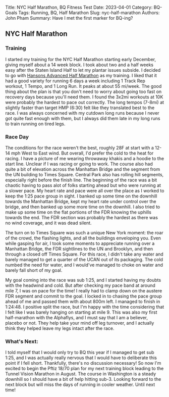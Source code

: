 Title: NYC Half Marathon, BQ Fitness Test
Date: 2023-04-01
Category: BQ-Goals
Tags: Running, BQ, Half Marathon
Slug: nyc-half-marathon
Authors: John Pham
Summary: Have I met the first marker for BQ-ing?

## NYC Half Marathon

### Training
I started my training for the NYC Half Marathon starting early December, giving myself about a 14 week block. I took about two and a half weeks easy after the Staten Island Half to let my plantar issues subside.
I decided to go with [Hansons Advanced Half Marathon]([https://defy.org/hacks/calendarhack/?d=2023-03-19&p=hansons_adv_half&s=1&u=mi]) as my training. I liked that it had a good variety for running 6 days a week including 1 Track Rep workout, 1 Tempo, and 1 Long Run. It peaks at about 55 mi/week. The good thing about the plan is that you don't need to worry
about going too fast on recovery days because you'll need them. I found the 3x2mi workouts at 10K were probably the hardest to pace out correctly. The long tempos (7-8mi) at slightly faster than target HMP (6:30) felt like they translated best to the race. I was always concerned with my cutdown long runs because I never got quite fast enough with them, but I always did them late in my long runs to train running on tired legs.

### Race Day
The conditions for the race weren't the best, roughly 28F at start with a 12-14 mph West to East wind. But overall, I'd prefer the cold to the heat for racing. I have a picture of me wearing throwaway khakis and a hoodie to the start line. Unclear if I was racing or going to work.
The course also had quite a bit of elevation across the Manhattan Bridge and the segment from the UN building to Times Square. Central Park also has rolling hill segments, especially right before the finish line.
The beginning of the race was a bit chaotic having to pass alot of folks starting ahead but who were running at a slower pace. My heart rate and pace were all over the place as I worked to keep the 1:25 pace group in sight. I banked up some time on the downhill towards the Manhattan Bridge, kept my heart rate under control over the bridge, and then banked up some more time on the downhill.
I also tried to make up some time on the flat portions of the FDR knowing the uphills towards the end. The FDR section was probably the hardest
as there was no wind coverage, and it was dead silent.

The turn on to Times Square was such a unique New York moment: the roar of the crowd, the flashing lights, and all the buildings enveloping you. Even while gasping for air,
I took some moments to appreciate running over a Manhattan Bridge, the FDR sightlines to the UN and Brooklyn, and then through a closed off Times Square. For this race,
I didn't take any water and barely managed to get a quarter of the UCAN out of its packaging. The cold numbed the need for water, and I would've managed to choke on water and barely fall short of my goal.

My goal coming into the race was sub 1:25, and I started having my doubts with the headwind and cold. But after checking my pace band at around mile 7, I was on pace for the time! 
I really had to clamp down on the austere FDR segment and commit to the goal. I locked in to chasing the pace group ahead of me and passed them with about 800m
left. I managed to finish in 1:24:48. I positive split the race, but I'm happy with the time considering that I felt like I was barely hanging on starting at mile 9. This was also my first half-marathon
with the Alphaflys, and I must say that I am a believer, placebo or not. They help take your mind off leg turnover, and I actually think they helped leave my legs intact after the race.

### What's Next:
I told myself that I would only try to BQ this year if I managed to get sub 1:25, and I was actually really nervous that I would have to deliberate this point if I fell short. Thankfully, there's no discussion necessary!
So now I'm excited to begin the Pftiz 18/70 plan for my next training block leading to the Tunnel Vision Marathon in August. The course in Washington is a steady downhill so I should have a bit of help hitting sub-3.
Looking forward to the next block but will miss the days of running in cooler weather. Until next time!

